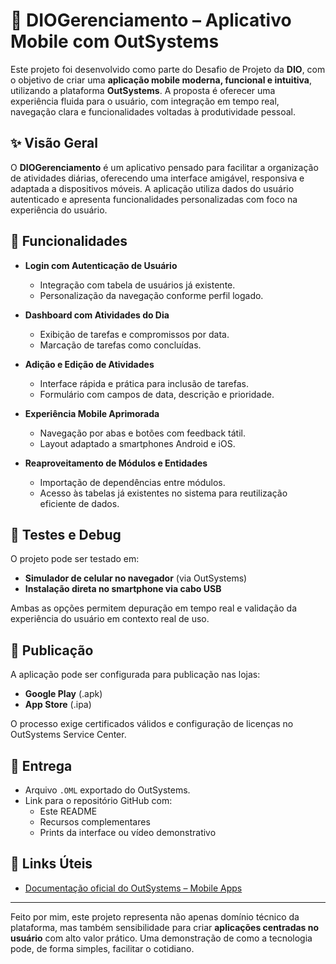 # 📱 DIOGerenciamento – Aplicativo Mobile com OutSystems

Este projeto foi desenvolvido como parte do Desafio de Projeto da **DIO**, com o objetivo de criar uma **aplicação mobile moderna, funcional e intuitiva**, utilizando a plataforma **OutSystems**. A proposta é oferecer uma experiência fluida para o usuário, com integração em tempo real, navegação clara e funcionalidades voltadas à produtividade pessoal.

## ✨ Visão Geral

O **DIOGerenciamento** é um aplicativo pensado para facilitar a organização de atividades diárias, oferecendo uma interface amigável, responsiva e adaptada a dispositivos móveis. A aplicação utiliza dados do usuário autenticado e apresenta funcionalidades personalizadas com foco na experiência do usuário.

## 🔧 Funcionalidades

- **Login com Autenticação de Usuário**
  - Integração com tabela de usuários já existente.
  - Personalização da navegação conforme perfil logado.

- **Dashboard com Atividades do Dia**
  - Exibição de tarefas e compromissos por data.
  - Marcação de tarefas como concluídas.

- **Adição e Edição de Atividades**
  - Interface rápida e prática para inclusão de tarefas.
  - Formulário com campos de data, descrição e prioridade.

- **Experiência Mobile Aprimorada**
  - Navegação por abas e botões com feedback tátil.
  - Layout adaptado a smartphones Android e iOS.

- **Reaproveitamento de Módulos e Entidades**
  - Importação de dependências entre módulos.
  - Acesso às tabelas já existentes no sistema para reutilização eficiente de dados.

## 🧪 Testes e Debug

O projeto pode ser testado em:
- **Simulador de celular no navegador** (via OutSystems)
- **Instalação direta no smartphone via cabo USB**

Ambas as opções permitem depuração em tempo real e validação da experiência do usuário em contexto real de uso.

## 🚀 Publicação

A aplicação pode ser configurada para publicação nas lojas:
- **Google Play** (.apk)
- **App Store** (.ipa)

O processo exige certificados válidos e configuração de licenças no OutSystems Service Center.

## 📁 Entrega

- Arquivo `.OML` exportado do OutSystems.
- Link para o repositório GitHub com:
  - Este README
  - Recursos complementares
  - Prints da interface ou vídeo demonstrativo

## 🔗 Links Úteis

- [Documentação oficial do OutSystems – Mobile Apps](https://success.outsystems.com/documentation/11/delivering_mobile_apps/)

---

Feito por mim, este projeto representa não apenas domínio técnico da plataforma, mas também sensibilidade para criar **aplicações centradas no usuário** com alto valor prático. Uma demonstração de como a tecnologia pode, de forma simples, facilitar o cotidiano.
